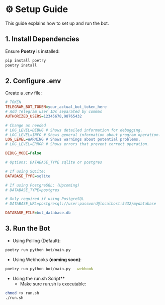 # ⚙️ Setup Guide

This guide explains how to set up and run the bot.

## 1. Install Dependencies
Ensure **Poetry** is installed:
```bash
pip install poetry
poetry install
```

## 2. Configure .env
Create a .env file:

```ini
# TOKEN
TELEGRAM_BOT_TOKEN=your_actual_bot_token_here
# Add Telegram user IDs separated by commas
AUTHORIZED_USERS=12345678,98765432

# Change as needed
# LOG_LEVEL=DEBUG # Shows detailed information for debugging.
# LOG_LEVEL=INFO # Shows general information about program operation.
LOG_LEVEL=WARNING # Shows warnings about potential problems.
# LOG_LEVEL=ERROR # Shows errors that prevent correct operation.

DEBUG_MODE=False

# Options: DATABASE_TYPE sqlite or postgres

# If using SQLite:
DATABASE_TYPE=sqlite

# If using PostgreSQL: (Upcoming)
# DATABASE_TYPE=postgres  

# Only required if using PostgreSQL
# DATABASE_URL=postgresql://user:password@localhost:5432/mydatabase

DATABASE_FILE=bot_database.db
```

## 3. Run the Bot

- Using Polling (Default):

```bash
poetry run python bot/main.py
```

- Using Webhooks **(coming soon)**:

```bash
poetry run python bot/main.py --webhook
```

- Using the run.sh Script**
    - Make sure run.sh is executable:

```bash
chmod +x run.sh
./run.sh
```